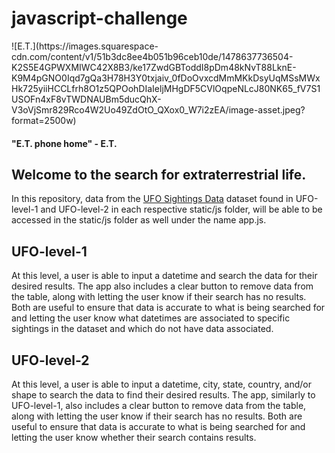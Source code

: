 <p align="center">
  
<h1> javascript-challenge </h1>
![E.T.](https://images.squarespace-cdn.com/content/v1/51b3dc8ee4b051b96ceb10de/1478637736504-K2S5E4GPWXMIWC42X8B3/ke17ZwdGBToddI8pDm48kNvT88LknE-K9M4pGNO0Iqd7gQa3H78H3Y0txjaiv_0fDoOvxcdMmMKkDsyUqMSsMWxHk725yiiHCCLfrh8O1z5QPOohDIaIeljMHgDF5CVlOqpeNLcJ80NK65_fV7S1USOFn4xF8vTWDNAUBm5ducQhX-V3oVjSmr829Rco4W2Uo49ZdOtO_QXox0_W7i2zEA/image-asset.jpeg?format=2500w)

<h4> "E.T. phone home" - E.T. </h4>

</p>

## Welcome to the search for extraterrestrial life. 

In this repository, data from the [UFO Sightings Data](https://github.com/kylagelev/javascript-challenge/blob/main/UFO-level-1/static/js/data.js) dataset found in UFO-level-1 and UFO-level-2 in each respective static/js folder, will be able to be accessed in the static/js folder as well under the name app.js.

## UFO-level-1

At this level, a user is able to input a datetime and search the data for their desired results. The app also includes a clear button to remove data from the table, along with letting the user know if their search has no results. Both are useful to ensure that data is accurate to what is being searched for and letting the user know what datetimes are associated to specific sightings in the dataset and which do not have data associated.

## UFO-level-2

At this level, a user is able to input a datetime, city, state, country, and/or shape to search the data to find their desired results. The app, similarly to UFO-level-1, also includes a clear button to remove data from the table, along with letting the user know if their search has no results. Both are useful to ensure that data is accurate to what is being searched for and letting the user know whether their search contains results.

